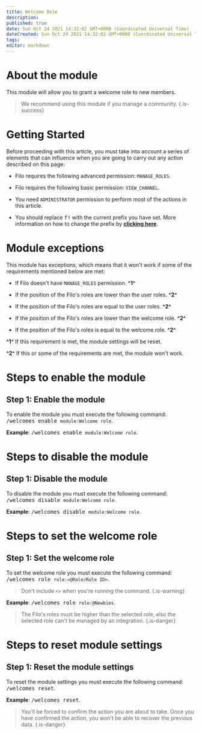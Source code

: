 ```yaml
---
title: Welcome Role
description:
published: true
date: Sun Oct 24 2021 14:32:02 GMT+0000 (Coordinated Universal Time)
dateCreated: Sun Oct 24 2021 14:32:02 GMT+0000 (Coordinated Universal Time)
tags:
editor: markdown
---
```


# About the module

This module will allow you to grant a welcome role to new members.

> We recommend using this module if you manage a community.
{.is-success}

# Getting Started

Before proceeding with this article, you must take into account a series of elements that can influence when you are going to carry out any action described on this page:

- Filo requires the following advanced permission: ``MANAGE_ROLES``.

- Filo requires the following basic permission: ``VIEW_CHANNEL``.

- You need ``ADMINISTRATOR`` permission to perform most of the actions in this article.
- You should replace <kbd>f!</kbd> with the current prefix you have set. More information on how to change the prefix by **[clicking here](https://wiki.filobot.xyz/en/modules/prefix)**.

# Module exceptions

This module has exceptions, which means that it won't work if some of the requirements mentioned below are met:

- If Filo doesn't have ``MANAGE_ROLES`` permission. **^1^**

- If the position of the Filo's roles are lower than the user roles. **^2^**

- If the position of the Filo's roles are equal to the user roles. **^2^**

- If the position of the Filo's roles are lower than the welcome role. **^2^**

- If the position of the Filo's roles is equal to the welcome role. **^2^**

**^1^** If this requirement is met, the module settings will be reset.

**^2^** If this or some of the requirements are met, the module won't work.

# Steps to enable the module

## **Step 1**: Enable the module

To enable the module you must execute the following command: <kbd>/welcomes enable ``module:Welcome role``</kbd>.

**Example**: <kbd>/welcomes enable ``module:Welcome role``</kbd>.

# Steps to disable the module

## **Step 1**: Disable the module

To disable the module you must execute the following command: <kbd>/welcomes disable ``module:Welcome role``</kbd>.

**Example**: <kbd>/welcomes disable ``module:Welcome role``</kbd>.

# Steps to set the welcome role

## **Step 1**: Set the welcome role

To set the welcome role you must execute the following command: <kbd>/welcomes role ``role:<@Role/Role ID>``</kbd>.

> Don't include ``<>`` when you're running the command.
{.is-warning}

**Example**: <kbd>/welcomes role ``role:@Newbies``</kbd>.

> The Filo's roles must be higher than the selected role, also the selected role can't be managed by an integration.
{.is-danger}

# Steps to reset module settings

## **Step 1**: Reset the module settings

To reset the module settings you must execute the following command: <kbd>/welcomes reset</kbd>.

**Example**: <kbd>/welcomes reset</kbd>.

> You'll be forced to confirm the action you are about to take. Once you have confirmed the action, you won't be able to recover the previous data.
{.is-danger}
